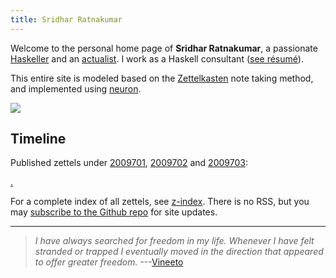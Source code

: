 ```yaml
---
title: Sridhar Ratnakumar
---
```


Welcome to the personal home page of **Sridhar Ratnakumar**, a passionate [Haskeller](https://www.haskell.org/) and an [actualist](https://www.actualists.org/). I work as a Haskell consultant ([see résumé]( https://srid.keybase.pub/resume.pdf)).

This entire site is modeled based on the [Zettelkasten](https://writingcooperative.com/zettelkasten-how-one-german-scholar-was-so-freakishly-productive-997e4e0ca125) note taking method, and implemented using [neuron](https://github.com/srid/neuron).

![](https://srid.keybase.pub/me-small.jpeg)

## Timeline

Published zettels under [2009701](z://health), [2009702](z://personal) and [2009703](z://haskell):

[.](zcfquery://search?tag=chrono&linkTheme=withDate)

For a complete index of all zettels, see [z-index](/z-index.html). There is no RSS, but you may [subscribe to the Github repo](https://github.com/srid/srid.ca/releases) for site updates.

---

> *I have always searched for freedom in my life. Whenever I have felt stranded or trapped I eventually moved in the direction that appeared to offer greater freedom.* ---[Vineeto](http://actualfreedom.com.au/actualism/vineeto/vineeto.htm)
